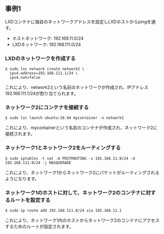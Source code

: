 ## 事例1

LXDコンテナに独自のネットワークアドレスを設定しLXDホストからpingを通す。

- ホストネットワーク: 192.168.11.0/24
- LXDネットワーク: 192.168.111.0/24

### LXDのネットワークを作成する

```
$ sudo lxc network create network2 \
  ipv4.address=192.168.111.1/24 \
  ipv4.nat=false
```

これにより、network2という名前のネットワークが作成され、IPアドレス192.168.111.1/24が割り当てられます。

### ネットワーク2にコンテナを接続する

```
$ sudo lxc launch ubuntu:18.04 mycontainer -n network2
```

これにより、mycontainerという名前のコンテナが作成され、ネットワーク2に接続されます。

### ネットワーク1とネットワーク2をルーティングする

```
$ sudo iptables -t nat -A POSTROUTING -s 192.168.11.0/24 -d 192.168.111.0/24 -j MASQUERADE
```

これにより、ネットワーク1からネットワーク2にパケットがルーティングされるようになります。

### ネットワーク1のホストに対して、ネットワーク2のコンテナに対するルートを設定する

```
$ sudo ip route add 192.168.111.0/24 via 192.168.11.1
```

これにより、ネットワーク1内のホストからネットワーク2のコンテナにアクセスするためのルートが設定されます。
